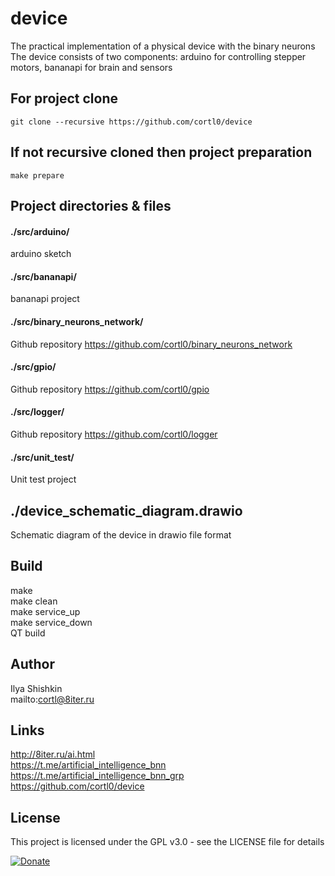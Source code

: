 # device
The practical implementation of a physical device with the binary neurons  
The device consists of two components:
arduino for controlling stepper motors,
bananapi for brain and sensors

## For project clone
```
git clone --recursive https://github.com/cortl0/device
```

## If not recursive cloned then project preparation
```
make prepare
```

## Project directories & files

#### ./src/arduino/
arduino sketch

#### ./src/bananapi/
bananapi project

#### ./src/binary_neurons_network/
Github repository
https://github.com/cortl0/binary_neurons_network

#### ./src/gpio/
Github repository
https://github.com/cortl0/gpio

#### ./src/logger/
Github repository
https://github.com/cortl0/logger

#### ./src/unit_test/
Unit test project

## ./device_schematic_diagram.drawio
Schematic diagram of the device in drawio file format

## Build
make  
make clean  
make service_up  
make service_down  
QT build

## Author
Ilya Shishkin  
mailto:cortl@8iter.ru

## Links
http://8iter.ru/ai.html  
https://t.me/artificial_intelligence_bnn  
https://t.me/artificial_intelligence_bnn_grp  
https://github.com/cortl0/device

## License
This project is licensed under the GPL v3.0 - see the LICENSE file for details

[![Donate](https://img.shields.io/badge/Donate-PayPal-green.svg)](https://www.paypal.com/cgi-bin/webscr?cmd=_donations&business=cortl@yandex.ru&item_name=for+the+development+binary+neurons+network+and+device&amount=5%2e00&currency_code=USD)
